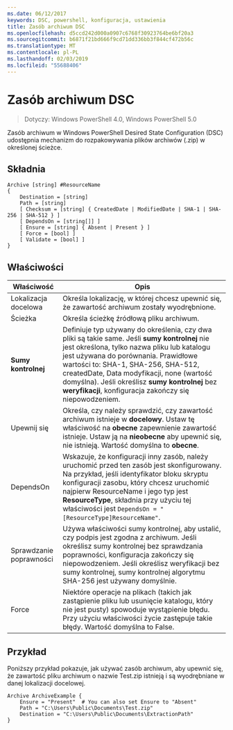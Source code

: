 ```yaml
---
ms.date: 06/12/2017
keywords: DSC, powershell, konfiguracja, ustawienia
title: Zasób archiwum DSC
ms.openlocfilehash: d5ccd242d000a0907c6768f30923764be6bf20a3
ms.sourcegitcommit: b6871f21bd666f9cd71dd336bb3f844cf472b56c
ms.translationtype: MT
ms.contentlocale: pl-PL
ms.lasthandoff: 02/03/2019
ms.locfileid: "55688406"
---
```

# <a name="dsc-archive-resource"></a>Zasób archiwum DSC

> Dotyczy: Windows PowerShell 4.0, Windows PowerShell 5.0

Zasób archiwum w Windows PowerShell Desired State Configuration (DSC) udostępnia mechanizm do rozpakowywania plików archiwów (.zip) w określonej ścieżce.

## <a name="syntax"></a>Składnia
```MOF
Archive [string] #ResourceName
{
    Destination = [string]
    Path = [string]
    [ Checksum = [string] { CreatedDate | ModifiedDate | SHA-1 | SHA-256 | SHA-512 } ]
    [ DependsOn = [string[]] ]
    [ Ensure = [string] { Absent | Present } ]
    [ Force = [bool] ]
    [ Validate = [bool] ]
}
```

## <a name="properties"></a>Właściwości

|  Właściwość  |  Opis   |
|---|---|
| Lokalizacja docelowa| Określa lokalizację, w której chcesz upewnić się, że zawartość archiwum zostały wyodrębnione.|
| Ścieżka| Określa ścieżkę źródłową pliku archiwum.|
| __Sumy kontrolnej__| Definiuje typ używany do określenia, czy dwa pliki są takie same. Jeśli __sumy kontrolnej__ nie jest określona, tylko nazwa pliku lub katalogu jest używana do porównania. Prawidłowe wartości to: SHA-1, SHA-256, SHA-512, createdDate, Data modyfikacji, none (wartość domyślna). Jeśli określisz __sumy kontrolnej__ bez __weryfikacji__, konfiguracja zakończy się niepowodzeniem.|
| Upewnij się| Określa, czy należy sprawdzić, czy zawartość archiwum istnieje w __docelowy__. Ustaw tę właściwość na __obecne__ zapewnienie zawartość istnieje. Ustaw ją na __nieobecne__ aby upewnić się, nie istnieją. Wartość domyślna to __obecne__.|
| DependsOn | Wskazuje, że konfiguracji inny zasób, należy uruchomić przed ten zasób jest skonfigurowany. Na przykład, jeśli identyfikator bloku skryptu konfiguracji zasobu, który chcesz uruchomić najpierw ResourceName i jego typ jest __ResourceType__, składnia przy użyciu tej właściwości jest `DependsOn = "[ResourceType]ResourceName"`.|
| Sprawdzanie poprawności| Używa właściwości sumy kontrolnej, aby ustalić, czy podpis jest zgodna z archiwum. Jeśli określisz sumy kontrolnej bez sprawdzania poprawności, konfiguracja zakończy się niepowodzeniem. Jeśli określisz weryfikacji bez sumy kontrolnej, sumy kontrolnej algorytmu SHA-256 jest używany domyślnie.|
| Force| Niektóre operacje na plikach (takich jak zastąpienie pliku lub usunięcie katalogu, który nie jest pusty) spowoduje wystąpienie błędu. Przy użyciu właściwości życie zastępuje takie błędy. Wartość domyślna to False.|

## <a name="example"></a>Przykład

Poniższy przykład pokazuje, jak używać zasób archiwum, aby upewnić się, że zawartość pliku archiwum o nazwie Test.zip istnieją i są wyodrębniane w danej lokalizacji docelowej.

```
Archive ArchiveExample {
    Ensure = "Present"  # You can also set Ensure to "Absent"
    Path = "C:\Users\Public\Documents\Test.zip"
    Destination = "C:\Users\Public\Documents\ExtractionPath"
}
```